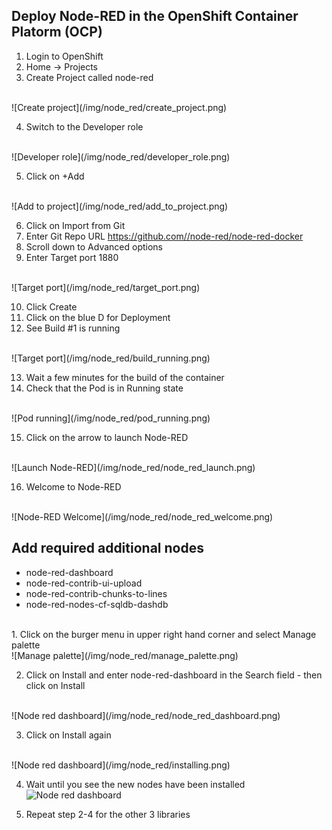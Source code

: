 ## Deploy Node-RED in the OpenShift Container Platorm (OCP)

1. Login to OpenShift
2. Home -> Projects
3. Create Project called node-red
<br>
![Create project](/img/node_red/create_project.png)

4. Switch to the Developer role
<br>
![Developer role](/img/node_red/developer_role.png)

5. Click on +Add
<br>
![Add to project](/img/node_red/add_to_project.png)

6. Click on Import from Git
7. Enter Git Repo URL https://github.com//node-red/node-red-docker 
8. Scroll down to Advanced options
9. Enter Target port 1880
<br>
![Target port](/img/node_red/target_port.png)

10. Click Create
11. Click on the blue D for Deployment
12. See Build #1 is running
<br>
![Target port](/img/node_red/build_running.png)

13. Wait a few minutes for the build of the container
14. Check that the Pod is in Running state
<br>
![Pod running](/img/node_red/pod_running.png)

15. Click on the arrow to launch Node-RED
<br>
![Launch Node-RED](/img/node_red/node_red_launch.png)

16. Welcome to Node-RED
<br>
![Node-RED Welcome](/img/node_red/node_red_welcome.png)


## Add required additional nodes

* node-red-dashboard
* node-red-contrib-ui-upload
* node-red-contrib-chunks-to-lines
* node-red-nodes-cf-sqldb-dashdb

<br>
1. Click on the burger menu in upper right hand corner and select Manage palette
<br>
![Manage palette](/img/node_red/manage_palette.png)

2. Click on Install and enter node-red-dashboard in the Search field - then click on Install
<br>
![Node red dashboard](/img/node_red/node_red_dashboard.png)

3. Click on Install again
<br>
![Node red dashboard](/img/node_red/installing.png)

4. Wait until you see the new nodes have been installed
![Node red dashboard](/img/node_red/nodes_added_to_palette.png)

5. Repeat step 2-4 for the other 3 libraries
